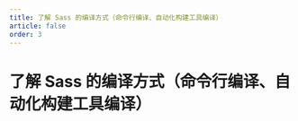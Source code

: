 ```yaml
---
title: 了解 Sass 的编译方式（命令行编译、自动化构建工具编译）
article: false
order: 3
---
```

# 了解 Sass 的编译方式（命令行编译、自动化构建工具编译）


